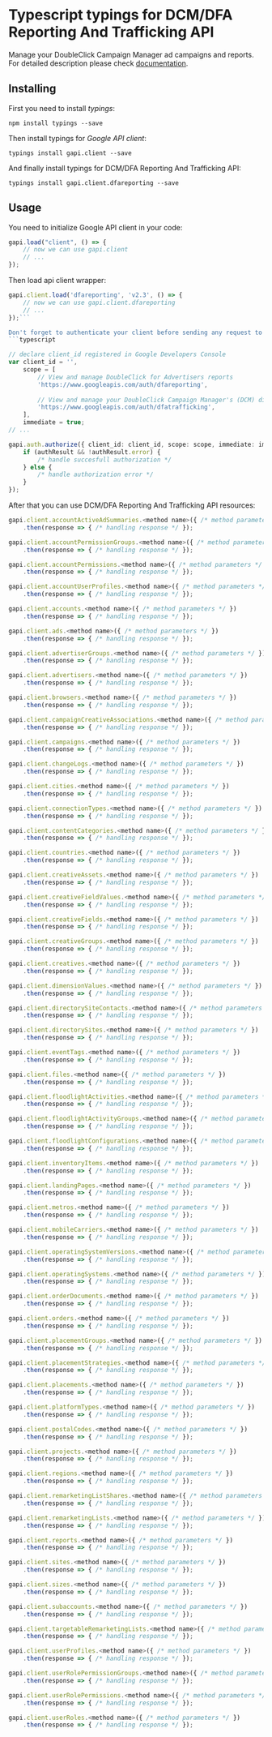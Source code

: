 # Typescript typings for DCM/DFA Reporting And Trafficking API
Manage your DoubleClick Campaign Manager ad campaigns and reports.
For detailed description please check [documentation](https://developers.google.com/doubleclick-advertisers/reporting/).

## Installing

First you need to install *typings*:
```
npm install typings --save 
```

Then install typings for *Google API client*:
```
typings install gapi.client --save 
```

And finally install typings for DCM/DFA Reporting And Trafficking API:
```
typings install gapi.client.dfareporting --save 
```

## Usage

You need to initialize Google API client in your code:
```typescript
gapi.load("client", () => { 
    // now we can use gapi.client
    // ... 
});
```

Then load api client wrapper:
```typescript
gapi.client.load('dfareporting', 'v2.3', () => {
    // now we can use gapi.client.dfareporting
    // ... 
});```

Don't forget to authenticate your client before sending any request to resources:
```typescript

// declare client_id registered in Google Developers Console
var client_id = '',
    scope = [     
        // View and manage DoubleClick for Advertisers reports
        'https://www.googleapis.com/auth/dfareporting',
    
        // View and manage your DoubleClick Campaign Manager's (DCM) display ad campaigns
        'https://www.googleapis.com/auth/dfatrafficking',
    ],
    immediate = true;
// ...

gapi.auth.authorize({ client_id: client_id, scope: scope, immediate: immediate }, authResult => {
    if (authResult && !authResult.error) {
        /* handle succesfull authorization */
    } else {
        /* handle authorization error */
    }
});            
```

After that you can use DCM/DFA Reporting And Trafficking API resources:

```typescript
gapi.client.accountActiveAdSummaries.<method name>({ /* method parameters */ })
    .then(response => { /* handling response */ });

gapi.client.accountPermissionGroups.<method name>({ /* method parameters */ })
    .then(response => { /* handling response */ });

gapi.client.accountPermissions.<method name>({ /* method parameters */ })
    .then(response => { /* handling response */ });

gapi.client.accountUserProfiles.<method name>({ /* method parameters */ })
    .then(response => { /* handling response */ });

gapi.client.accounts.<method name>({ /* method parameters */ })
    .then(response => { /* handling response */ });

gapi.client.ads.<method name>({ /* method parameters */ })
    .then(response => { /* handling response */ });

gapi.client.advertiserGroups.<method name>({ /* method parameters */ })
    .then(response => { /* handling response */ });

gapi.client.advertisers.<method name>({ /* method parameters */ })
    .then(response => { /* handling response */ });

gapi.client.browsers.<method name>({ /* method parameters */ })
    .then(response => { /* handling response */ });

gapi.client.campaignCreativeAssociations.<method name>({ /* method parameters */ })
    .then(response => { /* handling response */ });

gapi.client.campaigns.<method name>({ /* method parameters */ })
    .then(response => { /* handling response */ });

gapi.client.changeLogs.<method name>({ /* method parameters */ })
    .then(response => { /* handling response */ });

gapi.client.cities.<method name>({ /* method parameters */ })
    .then(response => { /* handling response */ });

gapi.client.connectionTypes.<method name>({ /* method parameters */ })
    .then(response => { /* handling response */ });

gapi.client.contentCategories.<method name>({ /* method parameters */ })
    .then(response => { /* handling response */ });

gapi.client.countries.<method name>({ /* method parameters */ })
    .then(response => { /* handling response */ });

gapi.client.creativeAssets.<method name>({ /* method parameters */ })
    .then(response => { /* handling response */ });

gapi.client.creativeFieldValues.<method name>({ /* method parameters */ })
    .then(response => { /* handling response */ });

gapi.client.creativeFields.<method name>({ /* method parameters */ })
    .then(response => { /* handling response */ });

gapi.client.creativeGroups.<method name>({ /* method parameters */ })
    .then(response => { /* handling response */ });

gapi.client.creatives.<method name>({ /* method parameters */ })
    .then(response => { /* handling response */ });

gapi.client.dimensionValues.<method name>({ /* method parameters */ })
    .then(response => { /* handling response */ });

gapi.client.directorySiteContacts.<method name>({ /* method parameters */ })
    .then(response => { /* handling response */ });

gapi.client.directorySites.<method name>({ /* method parameters */ })
    .then(response => { /* handling response */ });

gapi.client.eventTags.<method name>({ /* method parameters */ })
    .then(response => { /* handling response */ });

gapi.client.files.<method name>({ /* method parameters */ })
    .then(response => { /* handling response */ });

gapi.client.floodlightActivities.<method name>({ /* method parameters */ })
    .then(response => { /* handling response */ });

gapi.client.floodlightActivityGroups.<method name>({ /* method parameters */ })
    .then(response => { /* handling response */ });

gapi.client.floodlightConfigurations.<method name>({ /* method parameters */ })
    .then(response => { /* handling response */ });

gapi.client.inventoryItems.<method name>({ /* method parameters */ })
    .then(response => { /* handling response */ });

gapi.client.landingPages.<method name>({ /* method parameters */ })
    .then(response => { /* handling response */ });

gapi.client.metros.<method name>({ /* method parameters */ })
    .then(response => { /* handling response */ });

gapi.client.mobileCarriers.<method name>({ /* method parameters */ })
    .then(response => { /* handling response */ });

gapi.client.operatingSystemVersions.<method name>({ /* method parameters */ })
    .then(response => { /* handling response */ });

gapi.client.operatingSystems.<method name>({ /* method parameters */ })
    .then(response => { /* handling response */ });

gapi.client.orderDocuments.<method name>({ /* method parameters */ })
    .then(response => { /* handling response */ });

gapi.client.orders.<method name>({ /* method parameters */ })
    .then(response => { /* handling response */ });

gapi.client.placementGroups.<method name>({ /* method parameters */ })
    .then(response => { /* handling response */ });

gapi.client.placementStrategies.<method name>({ /* method parameters */ })
    .then(response => { /* handling response */ });

gapi.client.placements.<method name>({ /* method parameters */ })
    .then(response => { /* handling response */ });

gapi.client.platformTypes.<method name>({ /* method parameters */ })
    .then(response => { /* handling response */ });

gapi.client.postalCodes.<method name>({ /* method parameters */ })
    .then(response => { /* handling response */ });

gapi.client.projects.<method name>({ /* method parameters */ })
    .then(response => { /* handling response */ });

gapi.client.regions.<method name>({ /* method parameters */ })
    .then(response => { /* handling response */ });

gapi.client.remarketingListShares.<method name>({ /* method parameters */ })
    .then(response => { /* handling response */ });

gapi.client.remarketingLists.<method name>({ /* method parameters */ })
    .then(response => { /* handling response */ });

gapi.client.reports.<method name>({ /* method parameters */ })
    .then(response => { /* handling response */ });

gapi.client.sites.<method name>({ /* method parameters */ })
    .then(response => { /* handling response */ });

gapi.client.sizes.<method name>({ /* method parameters */ })
    .then(response => { /* handling response */ });

gapi.client.subaccounts.<method name>({ /* method parameters */ })
    .then(response => { /* handling response */ });

gapi.client.targetableRemarketingLists.<method name>({ /* method parameters */ })
    .then(response => { /* handling response */ });

gapi.client.userProfiles.<method name>({ /* method parameters */ })
    .then(response => { /* handling response */ });

gapi.client.userRolePermissionGroups.<method name>({ /* method parameters */ })
    .then(response => { /* handling response */ });

gapi.client.userRolePermissions.<method name>({ /* method parameters */ })
    .then(response => { /* handling response */ });

gapi.client.userRoles.<method name>({ /* method parameters */ })
    .then(response => { /* handling response */ });
```